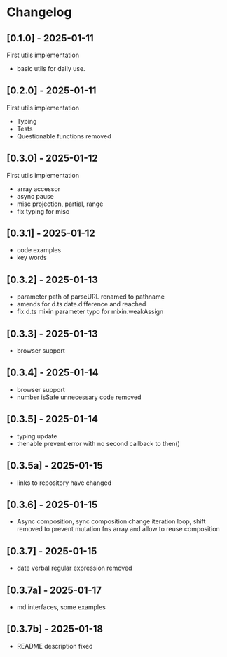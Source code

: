 # Changelog

## [0.1.0] - 2025-01-11

First utils implementation

- basic utils for daily use.

## [0.2.0] - 2025-01-11

First utils implementation

- Typing
- Tests
- Questionable functions removed

## [0.3.0] - 2025-01-12

First utils implementation

- array accessor
- async pause
- misc projection, partial, range
- fix typing for misc

## [0.3.1] - 2025-01-12

- code examples
- key words

## [0.3.2] - 2025-01-13

- parameter path of parseURL renamed to pathname
- amends for d.ts date.difference and reached
- fix d.ts mixin parameter typo for mixin.weakAssign

## [0.3.3] - 2025-01-13

- browser support

## [0.3.4] - 2025-01-14

- browser support
- number isSafe unnecessary code removed

## [0.3.5] - 2025-01-14

- typing update
- thenable prevent error with no second callback to then()

## [0.3.5a] - 2025-01-15

- links to repository have changed

## [0.3.6] - 2025-01-15

- Async composition, sync composition change iteration loop, shift removed to 
prevent mutation fns array and allow to reuse composition

## [0.3.7] - 2025-01-15

- date verbal regular expression removed

## [0.3.7a] - 2025-01-17

- md interfaces, some examples

## [0.3.7b] - 2025-01-18

- README description fixed